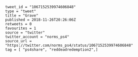 ```
tweet_id = "1067152539974606848"
type = "tweet"
title = "Grave"
published = 2018-11-26T20:26:06Z
retweets = 0
favourites = 1
source = "twitter"
twitter_account = "norms_ps4"
source_url = "https://twitter.com/norms_ps4/status/1067152539974606848"
tag = [ "ps4share", "reddeadredemption2",]
```

<p class='image'><img src='http://mnf.m17s.net/2018/11/26/Ds9Jk95WkAcpyhk.jpg' alt=''></p>

